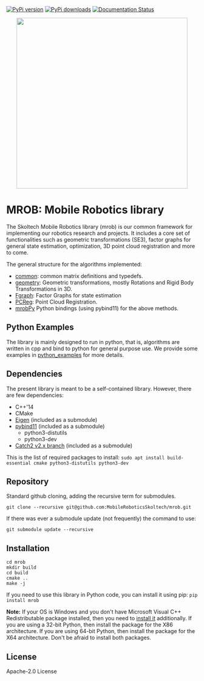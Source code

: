 [![PyPi version](https://img.shields.io/pypi/v/mrob.svg)](https://pypi.org/project/mrob/)
[![PyPi downloads](https://img.shields.io/pypi/dm/mrob.svg)](https://pypi.org/project/mrob/)
[![Documentation Status](https://readthedocs.org/projects/mrob/badge/?version=latest)](https://mrob.readthedocs.io/en/latest/?badge=latest)

<p align="center">
  <img src="https://sites.skoltech.ru/app/data/uploads/sites/50/2018/02/mr_animate1.gif" width="450">
</p>

# MROB: Mobile Robotics library
The Skoltech Mobile Robotics library (mrob) is our common framework for implementing our robotics research and projects. It includes a core set of functionalities such as geometric transformations (SE3), factor graphs for general state estimation, optimization, 3D point cloud registration and more to come.

The general structure for the algorithms implemented:
* [common](https://github.com/MobileRoboticsSkoltech/mrob/tree/master/src/common): common matrix definitions and typedefs.
* [geometry](https://github.com/MobileRoboticsSkoltech/mrob/tree/master/src/geometry): Geometric transformations, mostly Rotations and Rigid Body Transformations in 3D.
* [Fgraph](https://github.com/MobileRoboticsSkoltech/mrob/tree/master/src/FGraph): Factor Graphs for state estimation
* [PCReg](https://github.com/MobileRoboticsSkoltech/mrob/tree/master/src/PCRegistration): Point Cloud Registration.
* [mrobPy](https://github.com/MobileRoboticsSkoltech/mrob/tree/master/mrobpy) Python bindings (using pybind11) for the above methods.

## Python Examples
The library is mainly designed to run in python, that is, algorithms are written in cpp and bind to python for general purpose use.
We provide some examples in [python_examples](https://github.com/MobileRoboticsSkoltech/mrob/tree/master/python_examples) for more details.


## Dependencies
The present library is meant to be a self-contained library. However, there are few dependencies:
* C++'14
* CMake
* [Eigen](https://gitlab.com/libeigen/eigen) (included as a submodule)
* [pybind11](https://github.com/pybind/pybind11) (included as a submodule)
  - python3-distutils
  - python3-dev
* [Catch2 v2.x branch](https://github.com/catchorg/Catch2/tree/v2.x) (included as a submodule)

This is the list of required packages to install:
`sudo apt install build-essential cmake python3-distutils python3-dev`


## Repository 
Standard github cloning, adding the recursive term for submodules.

`git clone --recursive git@github.com:MobileRoboticsSkoltech/mrob.git`

If there was ever a submodule update (not frequently) the command to use:

`git submodule update --recursive`

## Installation
```
cd mrob
mkdir build
cd build
cmake ..
make -j
```

If you need to use this library in Python code, you can install it using pip:
`pip install mrob`

**Note:** If your OS is Windows and you don't have Microsoft Visual C++ Redistributable package installed, 
then you need to [install it](https://docs.microsoft.com/en-us/cpp/windows/latest-supported-vc-redist?view=msvc-160#visual-studio-2015-2017-2019-and-2022) additionally.
If you are using a 32-bit Python, then install the package for the X86 architecture. 
If you are using 64-bit Python, then install the package for the X64 architecture. 
Don't be afraid to install both packages.


## License
Apache-2.0 License


